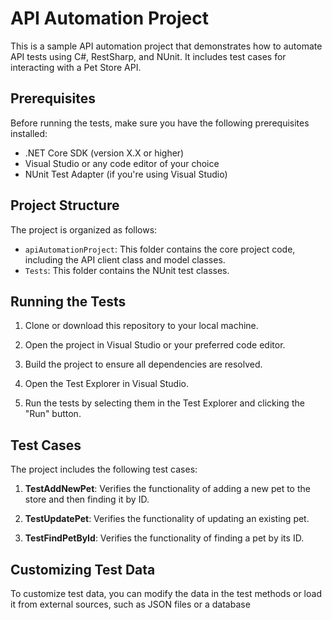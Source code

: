 # API Automation Project

This is a sample API automation project that demonstrates how to automate API tests using C#, RestSharp, and NUnit. It includes test cases for interacting with a Pet Store API.

## Prerequisites

Before running the tests, make sure you have the following prerequisites installed:

- .NET Core SDK (version X.X or higher)
- Visual Studio or any code editor of your choice
- NUnit Test Adapter (if you're using Visual Studio)

## Project Structure

The project is organized as follows:

- `apiAutomationProject`: This folder contains the core project code, including the API client class and model classes.
- `Tests`: This folder contains the NUnit test classes.

## Running the Tests

1. Clone or download this repository to your local machine.

2. Open the project in Visual Studio or your preferred code editor.

3. Build the project to ensure all dependencies are resolved.

4. Open the Test Explorer in Visual Studio.

5. Run the tests by selecting them in the Test Explorer and clicking the "Run" button.

## Test Cases

The project includes the following test cases:

1. **TestAddNewPet**: Verifies the functionality of adding a new pet to the store and then finding it by ID.

2. **TestUpdatePet**: Verifies the functionality of updating an existing pet.

3. **TestFindPetById**: Verifies the functionality of finding a pet by its ID.

## Customizing Test Data

To customize test data, you can modify the data in the test methods or load it from external sources, such as JSON files or a database
